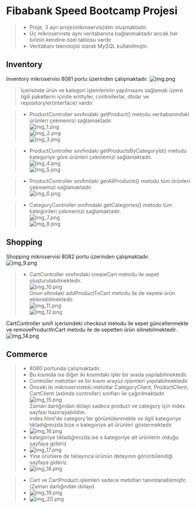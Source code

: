 # Fibabank Speed Bootcamp Projesi <br>  
>* Proje, 3 ayrı proje(mikroservis)den oluşmaktadır.
>* Üç mikroserviste aynı veritabanına bağlanmaktadır ancak her birinin kendine özel tablosu vardır<br>
>* Veritabanı teknolojisi olarak MySQL kullanılmıştır.

## Inventory
Inventory mikroservisi 8081 portu üzerinden çalışmaktadır.
![img.png](img.png) <br>
> İçerisinde ürün ve kategori işlemlerinin yapılmasını sağlamak üzere ilgili paketlerin içinde entityler, controllerlar, dtolar ve repositoryler(interface) vardır.<br>

>* ProductController sınıfındaki getProduct() metodu veritabanındaki ürünleri çekmemizi sağlamaktadır. <br>
> ![img_1.png](img_1.png) <br>
> ![img_2.png](img_2.png) <br>
> ![img_3.png](img_3.png) <br>

>* ProductController sınıfındaki getProductsByCategoryId() metodu kategoriye göre ürünleri çekmemizi sağlamaktadır. <br>
> ![img_4.png](img_4.png) <br>
> ![img_5.png](img_5.png) <br>

>* ProductController sınıfındaki getAllProducts() metodu tüm ürünleri çekmemizi sağlamaktadır. <br>
> ![img_6.png](img_6.png) <br>

>* CategoryController sınıfındaki getCategories() metodu tüm kategorileri çekmemizi sağlamaktadır. <br>
> ![img_7.png](img_7.png) <br>
> ![img_8.png](img_8.png) <br>


## Shopping
Shopping mikroservisi 8082 portu üzerinden çalışmaktadır.<br>
![img_9.png](img_9.png) <br>
>* CartController sınıfındaki createCart metodu ile sepet oluşturulabilmektedir.<br>
> ![img_10.png](img_10.png) <br>
> Onun altındaki addProductToCart metodu ile de sepete ürün eklenebilmektedir.<br>
> ![img_11.png](img_11.png) <br>
> ![img_12.png](img_12.png) <br>

CartController sınıfı içerisindeki checkout metodu ile sepet güncellenmekte ve removeProductInCart metodu ile de sepetten ürün silinebilmektedir. <br>
![img_14.png](img_14.png) <br>

## Commerce
>* 8080 portunda çalışmaktadır. <br>
>* Bu kısımda ise diğer iki kısımdaki işler bir arada yapılabilmektedir.<br>
>* Controller metotları ve bir kısım arayüz işlemleri yapılabilmektedir.<br>
>* Önceki iki mikroservisteki metotlar CategoryClient, ProductClient, CartClient (aslında controller) sınıfları ile çağırılmaktadır.<br>
> ![img_15.png](img_15.png) <br>
> Zaman darlığından dolayı sadece product ve category için index sayfası hazırlayabildim.<br>
> index.html'de category'ler görüntülenmekte ve ilgili kategoriye tıkladığımızda bize o kategoriye ait ürünleri göstermektedir.<br>
>* ![img_16.png](img_16.png) <br>
>* kategoriye tıkladığımızda ise o kategoriye ait ürünlerin olduğu sayfaya gideriz<br>
>* ![img_17.png](img_17.png) <br>
>* Yine ürünlere de tıklayınca ürünün detayının görüntülendiği sayfaya gideriz.<br>
>* ![img_18.png](img_18.png) <br>

>* Cart ve CartProduct işlemleri sadece metotları tanımlanabilmiştir.(Zaman darlığından dolayı)<br>
>* ![img_19.png](img_19.png) <br>
>* ![img_20.png](img_20.png) <br>
